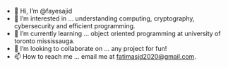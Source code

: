 - 👋 Hi, I’m @fayesajid
- 👀 I’m interested in ... understanding computing, cryptography, cybersecurity and efficient programming.
- 🌱 I’m currently learning ... object oriented programming at university of toronto mississauga.
- 💞️ I’m looking to collaborate on ... any project for fun!
- 📫 How to reach me ... email me at fatimasjd2020@gmail.com.

<!---
fayesajid/fayesajid is a ✨ special ✨ repository because its `README.md` (this file) appears on your GitHub profile.
You can click the Preview link to take a look at your changes.
--->
